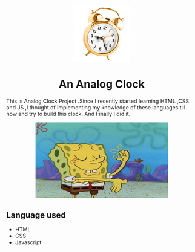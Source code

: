 <p align="center">
  <img src="clock project/source.gif" width="30%" height="30%"  />
  
  <h1 align="center">An Analog Clock</h1>
 </p>

This is Analog Clock Project .Since I recently started learning HTML ,CSS and JS ,I thought of Implementing my knowledge of these languages till now and try to build this clock. And Finally I did it. 
<p align="center">
  <img src="clock project/giphy.gif" width="350px" height="200"  />
 </p>

## Language used
 - HTML
 - CSS
 - Javascript
